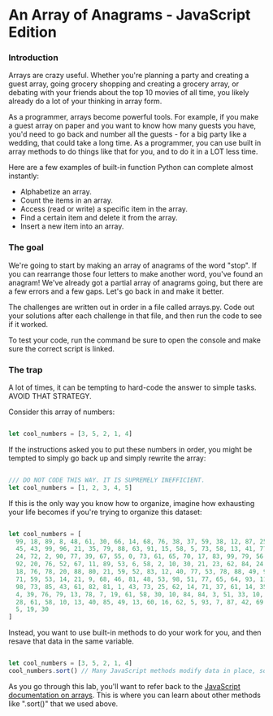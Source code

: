 # An Array of Anagrams - JavaScript Edition

### Introduction

Arrays are crazy useful. Whether you're planning a party and creating a guest array, going grocery shopping and creating a grocery array, or debating with your friends about the top 10 movies of all time, you likely already do a lot of your thinking in array form.

As a programmer, arrays become powerful tools. For example, if you make a guest array on paper and you want to know how many guests you have, you'd need to go back and number all the guests - for a big party like a wedding, that could take a long time. As a programmer, you can use built in array methods to do things like that for you, and to do it in a LOT less time.

Here are a few examples of built-in function Python can complete almost instantly:
* Alphabetize an array.
* Count the items in an array.
* Access (read or write) a specific item in the array.
* Find a certain item and delete it from the array.
* Insert a new item into an array.

### The goal

We're going to start by making an array of anagrams of the word "stop". If you can rearrange those four letters to make another word, you've found an anagram! We've already got a partial array of anagrams going, but there are a few errors and a few gaps. Let's go back in and make it better.

The challenges are written out in order in a file called arrays.py. Code out your solutions after each challenge in that file, and then run the code to see if it worked.  

To test your code, run the command be sure to open the console and make sure the correct script is linked.

### The trap

A lot of times, it can be tempting to hard-code the answer to simple tasks. AVOID THAT STRATEGY.

Consider this array of numbers:

```js

let cool_numbers = [3, 5, 2, 1, 4]

```

If the instructions asked you to put these numbers in order, you might be tempted to simply go back up and simply rewrite the array:

```js

/// DO NOT CODE THIS WAY. IT IS SUPREMELY INEFFICIENT.
let cool_numbers = [1, 2, 3, 4, 5]

```

If this is the only way you know how to organize, imagine how exhausting your life becomes if you're trying to organize this dataset:

```js

let cool_numbers = [
  99, 18, 89, 8, 48, 61, 30, 66, 14, 68, 76, 38, 37, 59, 38, 12, 87, 25, 67, 53, 17, 23, 89,
  45, 43, 99, 96, 21, 35, 79, 88, 63, 91, 15, 58, 5, 73, 58, 13, 41, 77, 84, 31, 22, 57,
  24, 72, 2, 90, 77, 39, 67, 55, 0, 73, 61, 65, 70, 17, 83, 99, 79, 56, 32, 66, 12, 9,
  92, 20, 76, 52, 67, 11, 89, 53, 6, 58, 2, 10, 30, 21, 23, 62, 84, 24, 27, 48, 49, 90,
  18, 76, 78, 20, 88, 80, 21, 59, 52, 83, 12, 40, 77, 53, 78, 88, 49, 93, 39, 21, 42,
  71, 59, 53, 14, 21, 9, 68, 46, 81, 48, 53, 98, 51, 77, 65, 64, 93, 11, 73, 91, 31, 62,
  98, 73, 85, 43, 61, 82, 81, 1, 43, 73, 25, 62, 14, 71, 37, 61, 14, 35, 6, 12, 43, 73,
  4, 39, 76, 79, 13, 78, 7, 19, 61, 58, 30, 10, 84, 84, 3, 51, 33, 10, 15, 3, 44, 45,
  28, 61, 58, 10, 13, 40, 85, 49, 13, 60, 16, 62, 5, 93, 7, 87, 42, 69, 27, 22, 40,
  5, 19, 30
]

```

Instead, you want to use built-in methods to do your work for you, and then resave that data in the same variable.

```js

let cool_numbers = [3, 5, 2, 1, 4]
cool_numbers.sort() // Many JavaScript methods modify data in place, so this permanently sorts the array.

```

As you go through this lab, you'll want to refer back to the [JavaScript documentation on arrays](https://www.w3schools.com/jsref/jsref_obj_array.asp). This is where you can learn about other methods like ".sort()" that we used above.
